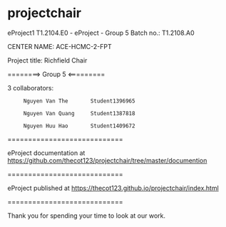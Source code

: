 # projectchair

eProject1
T1.2104.E0 - eProject - Group 5
Batch no.: T1.2108.A0

CENTER NAME: ACE-HCMC-2-FPT

Project title: Richfield Chair

========> Group 5 <=========

3 collaborators:

         Nguyen Van The       Student1396965

         Nguyen Van Quang     Student1387818
         
         Nguyen Huu Hao       Student1409672
============================

eProject documentation at https://github.com/thecot123/projectchair/tree/master/documention

============================

eProject published at https://thecot123.github.io/projectchair/index.html

============================

Thank you for spending your time to look at our work.
